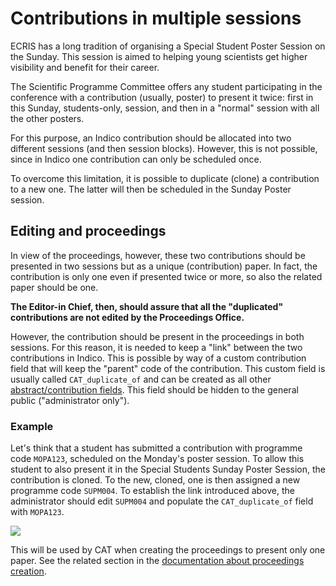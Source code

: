 # Contributions in multiple sessions

ECRIS has a long tradition of organising a Special Student Poster Session on the Sunday. This session is aimed to helping young scientists get higher visibility and benefit for their career.

The Scientific Programme Committee offers any student participating in the conference with a contribution (usually, poster) to present it twice: first in this Sunday, students-only, session, and then in a "normal" session with all the other posters.

For this purpose, an Indico contribution should be allocated into two different sessions (and then session blocks). However, this is not possible, since in Indico one contribution can only be scheduled once.

To overcome this limitation, it is possible to duplicate (clone) a contribution to a new one. The latter will then be scheduled in the Sunday Poster session.

## Editing and proceedings

In view of the proceedings, however, these two contributions should be presented in two sessions but as a unique (contribution) paper. In fact, the contribution is only one even if presented twice or more, so also the related paper should be one.

**The Editor-in Chief, then, should assure that all the "duplicated" contributions are not edited by the Proceedings Office.**

However, the contribution should be present in the proceedings in both sessions. For this reason, it is needed to keep a "link" between the two contributions in Indico. This is possible by way of a custom contribution field that will keep the "parent" code of the contribution. This custom field is usually called `CAT_duplicate_of` and can be created as all other [abstract/contribution fields](../../InitialSetup/mgmt_area_03/#configure-the-contribution-types-and-abstracts-fields). This field should be hidden to the general public ("administrator only").

### Example

Let's think that a student has submitted a contribution with programme code `MOPA123`, scheduled on the Monday's poster session. To allow this student to also present it in the Special Students Sunday Poster Session, the contribution is cloned. To the new, cloned, one is then assigned a new programme code `SUPM004`. To establish the link introduced above, the administrator should edit `SUPM004` and populate the `CAT_duplicate_of` field with `MOPA123`.

![](img/CAT_duplicate_of+CAT_publish.png)

This will be used by CAT when creating the proceedings to present only one paper. See the related section in the [documentation about proceedings creation](../../Proceedings/proceedings/#notes-on-duplicate-contributions).


